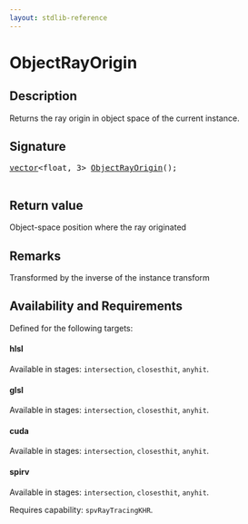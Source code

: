 ```yaml
---
layout: stdlib-reference
---
```


# ObjectRayOrigin

## Description

Returns the ray origin in object space of the current instance.



## Signature 

<pre>
<a href="../../types/vector/index.html" class="code_type">vector</a>&lt;<span class="code_keyword">float</span>, 3&gt; <a href=".html">ObjectRayOrigin</a>();

</pre>

## Return value
Object-space position where the ray originated

## Remarks
Transformed by the inverse of the instance transform


## Availability and Requirements

Defined for the following targets:

#### hlsl
Available in stages: `intersection`, `closesthit`, `anyhit`.

#### glsl
Available in stages: `intersection`, `closesthit`, `anyhit`.

#### cuda
Available in stages: `intersection`, `closesthit`, `anyhit`.

#### spirv
Available in stages: `intersection`, `closesthit`, `anyhit`.

Requires capability: `spvRayTracingKHR`.


